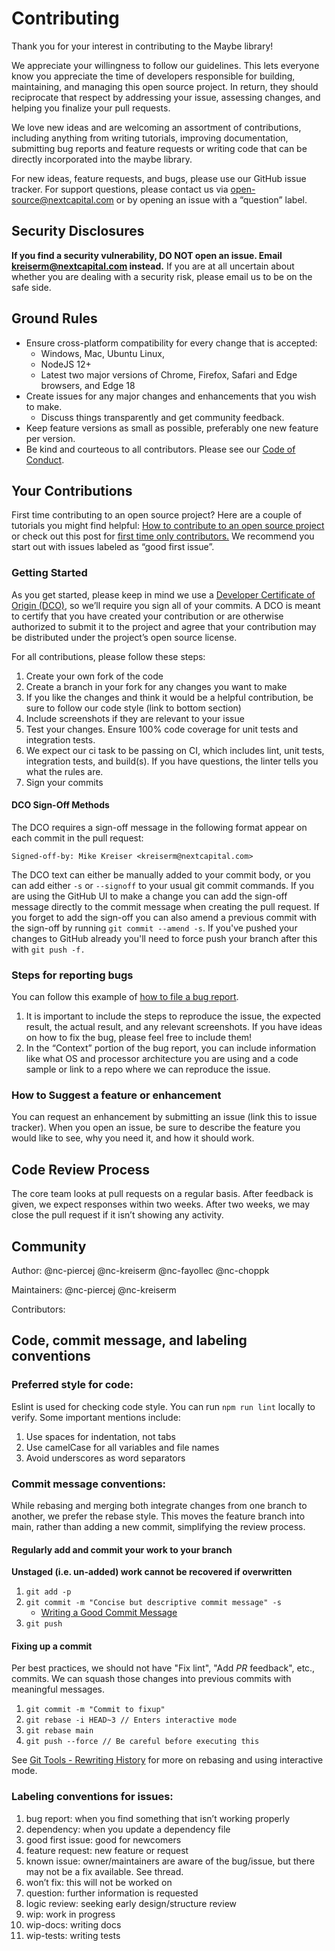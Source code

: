 # Contributing

Thank you for your interest in contributing to the Maybe library!

We appreciate your willingness to follow our guidelines. This lets everyone know you appreciate the time of developers responsible for building, maintaining, and managing this open source project. In return, they should reciprocate that respect by addressing your issue, assessing changes, and helping you finalize your pull requests.

We love new ideas and are welcoming an assortment of contributions, including anything from writing tutorials, improving documentation, submitting bug reports and feature requests or writing code that can be directly incorporated into the maybe library.

For new ideas, feature requests, and bugs, please use our GitHub issue tracker. For support questions, please contact us via [open-source@nextcapital.com](mailto:open-source@nextcapital.com) or by opening an issue with a “question” label.

## Security Disclosures

**If you find a security vulnerability, DO NOT open an issue. Email [kreiserm@nextcapital.com](mailto:kreiserm@nextcapital.com) instead.** If you are at all uncertain about whether you are dealing with a security risk, please email us to be on the safe side.

## Ground Rules

- Ensure cross-platform compatibility for every change that is accepted:
  - Windows, Mac, Ubuntu Linux,
  - NodeJS 12+
  - Latest two major versions of Chrome, Firefox, Safari and Edge browsers, and Edge 18
- Create issues for any major changes and enhancements that you wish to make.
  - Discuss things transparently and get community feedback.
- Keep feature versions as small as possible, preferably one new feature per version.
- Be kind and courteous to all contributors. Please see our [Code of Conduct](./CODE_OF_CONDUCT.md).

## Your Contributions

First time contributing to an open source project? Here are a couple of tutorials you might find helpful: [How to contribute to an open source project](https://makeapullrequest.com/) or check out this post for [first time only contributors.](https://www.firsttimersonly.com/) We recommend you start out with issues labeled as “good first issue”.

### Getting Started

As you get started, please keep in mind we use a [Developer Certificate of Origin (DCO)](./DCO.md), so we’ll require you sign all of your commits. A DCO is meant to certify that you have created your contribution or are otherwise authorized to submit it to the project and agree that your contribution may be distributed under the project’s open source license.

For all contributions, please follow these steps:

1. Create your own fork of the code
2. Create a branch in your fork for any changes you want to make
3. If you like the changes and think it would be a helpful contribution, be sure to follow our code style (link to bottom section)
4. Include screenshots if they are relevant to your issue
5. Test your changes. Ensure 100% code coverage for unit tests and integration tests.
6. We expect our ci task to be passing on CI, which includes lint, unit tests, integration tests, and build(s). If you have questions, the linter tells you what the rules are.
7. Sign your commits

#### DCO Sign-Off Methods

The DCO requires a sign-off message in the following format appear on each commit in the pull request:

```
Signed-off-by: Mike Kreiser <kreiserm@nextcapital.com>
```

The DCO text can either be manually added to your commit body, or you can add either `-s` or `--signoff` to your usual git commit commands. If you are using the GitHub UI to make a change you can add the sign-off message directly to the commit message when creating the pull request. If you forget to add the sign-off you can also amend a previous commit with the sign-off by running `git commit --amend -s`. If you've pushed your changes to GitHub already you'll need to force push your branch after this with `git push -f.`

### Steps for reporting bugs

You can follow this example of [how to file a bug report](https://gist.github.com/auremoser/72803ba969d0e61ff070).

1. It is important to include the steps to reproduce the issue, the expected result, the actual result, and any relevant screenshots. If you have ideas on how to fix the bug, please feel free to include them!
2. In the “Context” portion of the bug report, you can include information like what OS and processor architecture you are using and a code sample or link to a repo where we can reproduce the issue.

### How to Suggest a feature or enhancement

You can request an enhancement by submitting an issue (link this to issue tracker). When you open an issue, be sure to describe the feature you would like to see, why you need it, and how it should work.

## Code Review Process

The core team looks at pull requests on a regular basis. After feedback is given, we expect responses within two weeks. After two weeks, we may close the pull request if it isn’t showing any activity.

## Community

Author: @nc-piercej @nc-kreiserm @nc-fayollec @nc-choppk

Maintainers: @nc-piercej @nc-kreiserm

Contributors:

## Code, commit message, and labeling conventions

### Preferred style for code:

Eslint is used for checking code style. You can run `npm run lint` locally to verify. Some important mentions include:

1. Use spaces for indentation, not tabs
2. Use camelCase for all variables and file names
3. Avoid underscores as word separators

### Commit message conventions:

While rebasing and merging both integrate changes from one branch to another, we prefer the rebase style. This moves the feature branch into main, rather than adding a new commit, simplifying the review process.

#### Regularly add and commit your work to your branch

**Unstaged (i.e. un-added) work cannot be recovered if overwritten**

1. `git add -p`
2. `git commit -m "Concise but descriptive commit message" -s`
   * [Writing a Good Commit Message](https://chris.beams.io/posts/git-commit/)
3. `git push`

#### Fixing up a commit

Per best practices, we should not have "Fix lint", "Add *PR* feedback", etc., commits. We can squash those changes into previous commits with meaningful messages.

1. `git commit -m "Commit to fixup"`
2. `git rebase -i HEAD~3 // Enters interactive mode`
3. `git rebase main`
4. `git push --force // Be careful before executing this`

See [Git Tools - Rewriting History](https://git-scm.com/book/en/v2/Git-Tools-Rewriting-History) for more on rebasing and using interactive mode.

### Labeling conventions for issues:

1. bug report: when you find something that isn’t working properly
2. dependency: when you update a dependency file
3. good first issue: good for newcomers
4. feature request: new feature or request
5. known issue: owner/maintainers are aware of the bug/issue, but there may not be a fix available. See thread.
6. won’t fix: this will not be worked on
7. question: further information is requested
8. logic review: seeking early design/structure review
9. wip: work in progress
10. wip-docs: writing docs
11. wip-tests: writing tests
